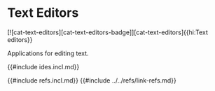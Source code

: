 # Text Editors

[![cat-text-editors][cat-text-editors-badge]][cat-text-editors]{{hi:Text editors}}

Applications for editing text.

{{#include ides.incl.md}}

{{#include refs.incl.md}}
{{#include ../../refs/link-refs.md}}

<div class="hidden">
</div>
